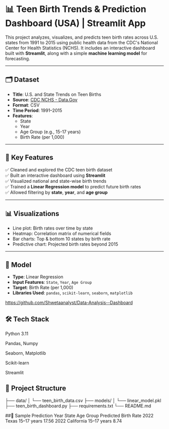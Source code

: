 # 📊 Teen Birth Trends & Prediction Dashboard (USA) | Streamlit App

This project analyzes, visualizes, and predicts teen birth rates across U.S. states from 1991 to 2015 using public health data from the CDC's National Center for Health Statistics (NCHS). It includes an interactive dashboard built with **Streamlit**, along with a simple **machine learning model** for forecasting.

---

## 🗂️ Dataset

- **Title**: U.S. and State Trends on Teen Births  
- **Source**: [CDC NCHS - Data.Gov](https://catalog.data.gov/dataset/nchs-u-s-and-state-trends-on-teen-births)  
- **Format**: CSV  
- **Time Period**: 1991–2015  
- **Features**:
  - State
  - Year
  - Age Group (e.g., 15-17 years)
  - Birth Rate (per 1,000)

---

## 🎯 Key Features

✅ Cleaned and explored the CDC teen birth dataset  
✅ Built an interactive dashboard using **Streamlit**  
✅ Visualized national and state-wise birth trends  
✅ Trained a **Linear Regression model** to predict future birth rates  
✅ Allowed filtering by **state**, **year**, and **age group**

---

## 📊 Visualizations

- Line plot: Birth rates over time by state
- Heatmap: Correlation matrix of numerical fields
- Bar charts: Top & bottom 10 states by birth rate
- Predictive chart: Projected birth rates beyond 2015

---

## 🧠 Model

- **Type**: Linear Regression
- **Input Features**: `State`, `Year`, `Age Group`
- **Target**: Birth Rate (per 1,000)
- **Libraries Used**: `pandas`, `scikit-learn`, `seaborn`, `matplotlib`

https://github.com/Shwetaanalyst/Data-Analysis--Dashboard


## 🛠️ Tech Stack
Python 3.11

Pandas, Numpy

Seaborn, Matplotlib

Scikit-learn

Streamlit

## 📌 Project Structure

├── data/
│   └── teen_birth_data.csv
├── models/
│   └── linear_model.pkl
├── teen_birth_dashboard.py
├── requirements.txt
└── README.md

##🔮 Sample Prediction
Year	State	Age Group	Predicted Birth Rate
2022	Texas	15–17 years	17.56
2022	California	15–17 years	8.74



